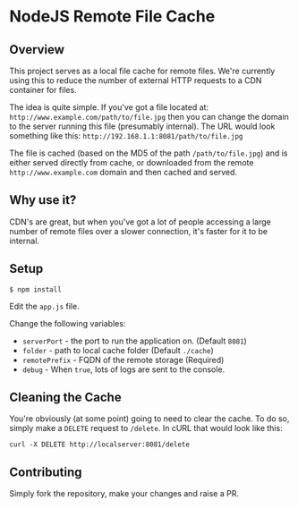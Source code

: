 NodeJS Remote File Cache
========================

Overview
--------

This project serves as a local file cache for remote files. We're currently using this to
reduce the number of external HTTP requests to a CDN container for files.

The idea is quite simple. If you've got a file located at: `http://www.example.com/path/to/file.jpg` then you can change the domain to the server running this file (presumably internal). The URL would look something like this:
`http://192.168.1.1:8081/path/to/file.jpg`

The file is cached (based on the MD5 of the path `/path/to/file.jpg`) and is either served directly from cache, or downloaded from the remote `http://www.example.com` domain and then cached and served.

Why use it?
-----------

CDN's are great, but when you've got a lot of people accessing a large number of remote files over a slower connection, it's faster for it to be internal.

Setup
-----

`$ npm install`

Edit the `app.js` file.

Change the following variables:

 * `serverPort` - the port to run the application on. (Default `8081`)
 * `folder` - path to local cache folder (Default `./cache`)
 * `remotePrefix` - FQDN of the remote storage (Required)
 * `debug` - When `true`, lots of logs are sent to the console.

Cleaning the Cache
------------------

You're obviously (at some point) going to need to clear the cache. To do so, simply make a `DELETE` request to `/delete`. In cURL that would look like this:

`curl -X DELETE http://localserver:8081/delete`

Contributing
------------

Simply fork the repository, make your changes and raise a PR.
